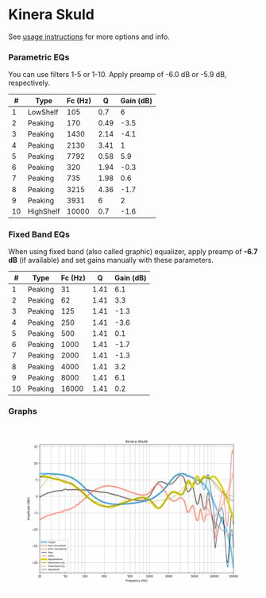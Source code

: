 # Kinera Skuld
See [usage instructions](https://github.com/jaakkopasanen/AutoEq#usage) for more options and info.

### Parametric EQs
You can use filters 1-5 or 1-10. Apply preamp of -6.0 dB or -5.9 dB, respectively.

|   # | Type      |   Fc (Hz) |    Q |   Gain (dB) |
|-----|-----------|-----------|------|-------------|
|   1 | LowShelf  |       105 | 0.7  |         6   |
|   2 | Peaking   |       170 | 0.49 |        -3.5 |
|   3 | Peaking   |      1430 | 2.14 |        -4.1 |
|   4 | Peaking   |      2130 | 3.41 |         1   |
|   5 | Peaking   |      7792 | 0.58 |         5.9 |
|   6 | Peaking   |       320 | 1.94 |        -0.3 |
|   7 | Peaking   |       735 | 1.98 |         0.6 |
|   8 | Peaking   |      3215 | 4.36 |        -1.7 |
|   9 | Peaking   |      3931 | 6    |         2   |
|  10 | HighShelf |     10000 | 0.7  |        -1.6 |

### Fixed Band EQs
When using fixed band (also called graphic) equalizer, apply preamp of **-6.7 dB** (if available) and set gains manually with these parameters.

|   # | Type    |   Fc (Hz) |    Q |   Gain (dB) |
|-----|---------|-----------|------|-------------|
|   1 | Peaking |        31 | 1.41 |         6.1 |
|   2 | Peaking |        62 | 1.41 |         3.3 |
|   3 | Peaking |       125 | 1.41 |        -1.3 |
|   4 | Peaking |       250 | 1.41 |        -3.6 |
|   5 | Peaking |       500 | 1.41 |         0.1 |
|   6 | Peaking |      1000 | 1.41 |        -1.7 |
|   7 | Peaking |      2000 | 1.41 |        -1.3 |
|   8 | Peaking |      4000 | 1.41 |         3.2 |
|   9 | Peaking |      8000 | 1.41 |         6.1 |
|  10 | Peaking |     16000 | 1.41 |         0.2 |

### Graphs
![](./Kinera%20Skuld.png)
